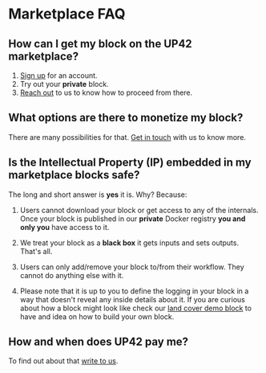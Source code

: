 # Marketplace FAQ

## How can I get my block on the UP42 marketplace?
 
  1. [Sign up](https://up42.com) for an account.
  2. Try out your **private** block.
  3. [Reach out](mailto:support@up42.com) to us to know how to proceed
     from there. 
 
## What options are there to monetize my block?
 
 There are many possibilities for that. [Get in touch](mailto:support@up42.com) 
 with us to know more.
 
## Is the **I**ntellectual **P**roperty (IP) embedded in my marketplace blocks safe?
 
 The long and short answer is **yes** it is. Why? Because:
 
 1. Users cannot download your block or get access to any of the
    internals. Once your block is published in our **private** Docker
    registry **you and only you** have access to it. 
    
 2. We treat your block as a **black box** it gets inputs and sets
    outputs. That's all.
 
 3. Users can only add/remove your block to/from their workflow. They
    cannot do anything else with it.
 
 4. Please note that it is up to you to define the logging in your block in a way that
    doesn't reveal any inside details about it. If you are
    curious about how a block might look like check our 
    [land cover demo block](https://github.com/up42/land-cover-classification-demo) 
    to have and idea on how to build your own block.
 
## How and when does UP42 pay me?

To find out about that [write to us](mailto:support@up42.com).


